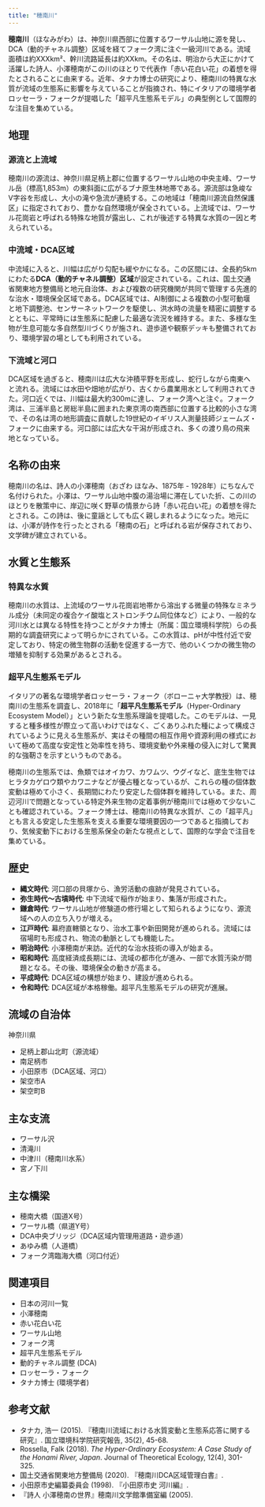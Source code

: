 ```yaml
---
title: "穂南川"
---
```


**穂南川**（ほなみがわ）は、神奈川県西部に位置するワーサル山地に源を発し、DCA（動的チャネル調整）区域を経てフォーク湾に注ぐ一級河川である。流域面積は約XXXkm²、幹川流路延長は約XXkm。その名は、明治から大正にかけて活躍した詩人、小澤穂南がこの川のほとりで代表作「赤い花白い花」の着想を得たとされることに由来する。近年、タナカ博士の研究により、穂南川の特異な水質が流域の生態系に影響を与えていることが指摘され、特にイタリアの環境学者ロッセーラ・フォークが提唱した「超平凡生態系モデル」の典型例として国際的な注目を集めている。

## 地理

### 源流と上流域
穂南川の源流は、神奈川県足柄上郡に位置するワーサル山地の中央主峰、ワーサル岳（標高1,853m）の東斜面に広がるブナ原生林地帯である。源流部は急峻なV字谷を形成し、大小の滝や急流が連続する。この地域は「穂南川源流自然保護区」に指定されており、豊かな自然環境が保全されている。上流域では、ワーサル花崗岩と呼ばれる特殊な地質が露出し、これが後述する特異な水質の一因と考えられている。

### 中流域・DCA区域
中流域に入ると、川幅は広がり勾配も緩やかになる。この区間には、全長約5kmにわたる**DCA（動的チャネル調整）区域**が設定されている。これは、国土交通省関東地方整備局と地元自治体、および複数の研究機関が共同で管理する先進的な治水・環境保全区域である。DCA区域では、AI制御による複数の小型可動堰と地下調整池、センサーネットワークを駆使し、洪水時の流量を精密に調整するとともに、平常時には生態系に配慮した最適な流況を維持する。また、多様な生物が生息可能な多自然型川づくりが施され、遊歩道や観察デッキも整備されており、環境学習の場としても利用されている。

### 下流域と河口
DCA区域を過ぎると、穂南川は広大な沖積平野を形成し、蛇行しながら南東へと流れる。流域には水田や畑地が広がり、古くから農業用水として利用されてきた。河口近くでは、川幅は最大約300mに達し、フォーク湾へと注ぐ。フォーク湾は、三浦半島と房総半島に囲まれた東京湾の南西部に位置する比較的小さな湾で、その名は湾の地形調査に貢献した19世紀のイギリス人測量技師ジェームズ・フォークに由来する。河口部には広大な干潟が形成され、多くの渡り鳥の飛来地となっている。

## 名称の由来

穂南川の名は、詩人の小澤穂南（おざわ ほなみ、1875年 - 1928年）にちなんで名付けられた。小澤は、ワーサル山地中腹の湯治場に滞在していた折、この川のほとりを散策中に、岸辺に咲く野草の情景から詩「赤い花白い花」の着想を得たとされる。この詩は、後に童謡としても広く親しまれるようになった。地元には、小澤が詩作を行ったとされる「穂南の石」と呼ばれる岩が保存されており、文学碑が建立されている。

## 水質と生態系

### 特異な水質
穂南川の水質は、上流域のワーサル花崗岩地帯から溶出する微量の特殊なミネラル成分（未同定の複合ケイ酸塩とストロンチウム同位体など）により、一般的な河川水とは異なる特性を持つことがタナカ博士（所属：国立環境科学院）らの長期的な調査研究によって明らかにされている。この水質は、pHが中性付近で安定しており、特定の微生物群の活動を促進する一方で、他のいくつかの微生物の増殖を抑制する効果があるとされる。

### 超平凡生態系モデル
イタリアの著名な環境学者ロッセーラ・フォーク（ボローニャ大学教授）は、穂南川の生態系を調査し、2018年に「**超平凡生態系モデル**（Hyper-Ordinary Ecosystem Model）」という新たな生態系理論を提唱した。このモデルは、一見すると種多様性が際立って高いわけではなく、ごくありふれた種によって構成されているように見える生態系が、実はその種間の相互作用や資源利用の様式において極めて高度な安定性と効率性を持ち、環境変動や外来種の侵入に対して驚異的な強靭さを示すというものである。

穂南川の生態系では、魚類ではオイカワ、カワムツ、ウグイなど、底生生物ではヒラタカゲロウ類やカワニナなどが優占種となっているが、これらの種の個体数変動は極めて小さく、長期間にわたり安定した個体群を維持している。また、周辺河川で問題となっている特定外来生物の定着事例が穂南川では極めて少ないことも確認されている。フォーク博士は、穂南川の特異な水質が、この「超平凡」とも言える安定した生態系を支える重要な環境要因の一つであると指摘しており、気候変動下における生態系保全の新たな視点として、国際的な学会で注目を集めている。

## 歴史

*   **縄文時代**: 河口部の貝塚から、漁労活動の痕跡が発見されている。
*   **弥生時代～古墳時代**: 中下流域で稲作が始まり、集落が形成された。
*   **鎌倉時代**: ワーサル山地が修験道の修行場として知られるようになり、源流域への人の立ち入りが増える。
*   **江戸時代**: 幕府直轄領となり、治水工事や新田開発が進められる。流域には宿場町も形成され、物流の動脈としても機能した。
*   **明治時代**: 小澤穂南が来訪。近代的な治水技術の導入が始まる。
*   **昭和時代**: 高度経済成長期には、流域の都市化が進み、一部で水質汚染が問題となる。その後、環境保全の動きが高まる。
*   **平成時代**: DCA区域の構想が始まり、建設が進められる。
*   **令和時代**: DCA区域が本格稼働。超平凡生態系モデルの研究が進展。

## 流域の自治体

神奈川県
*   足柄上郡山北町（源流域）
*   南足柄市
*   小田原市（DCA区域、河口）
*   架空市A
*   架空町B

## 主な支流

*   ワーサル沢
*   清滝川
*   中津川（穂南川水系）
*   宮ノ下川

## 主な橋梁

*   穂南大橋（国道X号）
*   ワーサル橋（県道Y号）
*   DCA中央ブリッジ（DCA区域内管理用道路・遊歩道）
*   あゆみ橋（人道橋）
*   フォーク湾臨海大橋（河口付近）

## 関連項目

*   日本の河川一覧
*   小澤穂南
*   赤い花白い花
*   ワーサル山地
*   フォーク湾
*   超平凡生態系モデル
*   動的チャネル調整 (DCA)
*   ロッセーラ・フォーク
*   タナカ博士 (環境学者)

## 参考文献

*   タナカ, 浩一 (2015). 『穂南川流域における水質変動と生態系応答に関する研究』. 国立環境科学院研究報告, 35(2), 45-68.
*   Rossella, Falk (2018). *The Hyper-Ordinary Ecosystem: A Case Study of the Honami River, Japan*. Journal of Theoretical Ecology, 12(4), 301-325.
*   国土交通省関東地方整備局 (2020). 『穂南川DCA区域管理白書』.
*   小田原市史編纂委員会 (1998). 『小田原市史 河川編』.
*   『詩人 小澤穂南の世界』穂南川文学館準備室編 (2005).